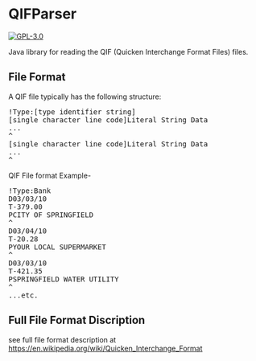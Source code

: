 # QIFParser

[![GPL-3.0](https://img.shields.io/badge/license-LGPL--3%2FApache--2.0-blue.svg)](LICENSE)

Java library for reading the QIF (Quicken Interchange Format Files) files.

## File Format 
A QIF file typically has the following structure:
<pre>
!Type:[type identifier string]
[single character line code]Literal String Data
...
^
[single character line code]Literal String Data
...
^
</pre>

QIF File format Example-
<pre>
!Type:Bank
D03/03/10
T-379.00
PCITY OF SPRINGFIELD
^
D03/04/10
T-20.28
PYOUR LOCAL SUPERMARKET
^
D03/03/10
T-421.35
PSPRINGFIELD WATER UTILITY
^
...etc.
</pre>

## Full File Format Discription 
see full file format description at https://en.wikipedia.org/wiki/Quicken_Interchange_Format
